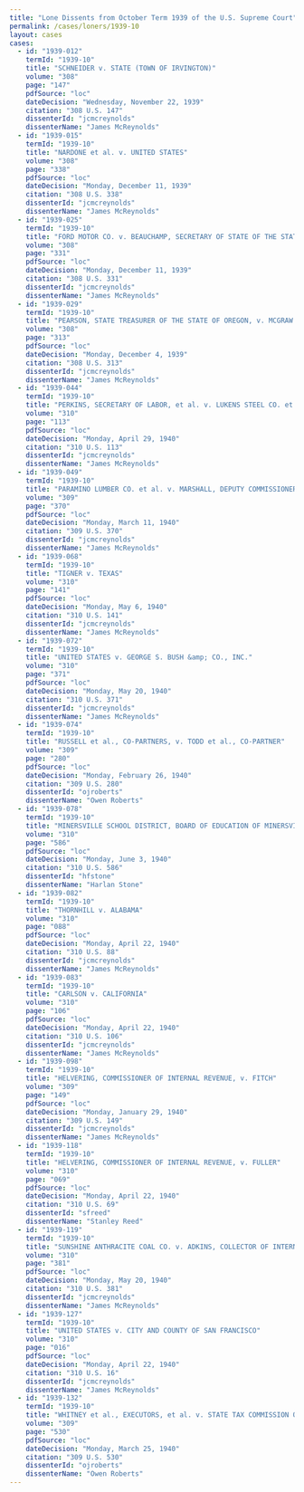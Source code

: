 ```yaml
---
title: "Lone Dissents from October Term 1939 of the U.S. Supreme Court"
permalink: /cases/loners/1939-10
layout: cases
cases:
  - id: "1939-012"
    termId: "1939-10"
    title: "SCHNEIDER v. STATE (TOWN OF IRVINGTON)"
    volume: "308"
    page: "147"
    pdfSource: "loc"
    dateDecision: "Wednesday, November 22, 1939"
    citation: "308 U.S. 147"
    dissenterId: "jcmcreynolds"
    dissenterName: "James McReynolds"
  - id: "1939-015"
    termId: "1939-10"
    title: "NARDONE et al. v. UNITED STATES"
    volume: "308"
    page: "338"
    pdfSource: "loc"
    dateDecision: "Monday, December 11, 1939"
    citation: "308 U.S. 338"
    dissenterId: "jcmcreynolds"
    dissenterName: "James McReynolds"
  - id: "1939-025"
    termId: "1939-10"
    title: "FORD MOTOR CO. v. BEAUCHAMP, SECRETARY OF STATE OF THE STATE OF TEXAS, et al."
    volume: "308"
    page: "331"
    pdfSource: "loc"
    dateDecision: "Monday, December 11, 1939"
    citation: "308 U.S. 331"
    dissenterId: "jcmcreynolds"
    dissenterName: "James McReynolds"
  - id: "1939-029"
    termId: "1939-10"
    title: "PEARSON, STATE TREASURER OF THE STATE OF OREGON, v. MCGRAW et al., EXECUTOR"
    volume: "308"
    page: "313"
    pdfSource: "loc"
    dateDecision: "Monday, December 4, 1939"
    citation: "308 U.S. 313"
    dissenterId: "jcmcreynolds"
    dissenterName: "James McReynolds"
  - id: "1939-044"
    termId: "1939-10"
    title: "PERKINS, SECRETARY OF LABOR, et al. v. LUKENS STEEL CO. et al."
    volume: "310"
    page: "113"
    pdfSource: "loc"
    dateDecision: "Monday, April 29, 1940"
    citation: "310 U.S. 113"
    dissenterId: "jcmcreynolds"
    dissenterName: "James McReynolds"
  - id: "1939-049"
    termId: "1939-10"
    title: "PARAMINO LUMBER CO. et al. v. MARSHALL, DEPUTY COMMISSIONER, et al."
    volume: "309"
    page: "370"
    pdfSource: "loc"
    dateDecision: "Monday, March 11, 1940"
    citation: "309 U.S. 370"
    dissenterId: "jcmcreynolds"
    dissenterName: "James McReynolds"
  - id: "1939-068"
    termId: "1939-10"
    title: "TIGNER v. TEXAS"
    volume: "310"
    page: "141"
    pdfSource: "loc"
    dateDecision: "Monday, May 6, 1940"
    citation: "310 U.S. 141"
    dissenterId: "jcmcreynolds"
    dissenterName: "James McReynolds"
  - id: "1939-072"
    termId: "1939-10"
    title: "UNITED STATES v. GEORGE S. BUSH &amp; CO., INC."
    volume: "310"
    page: "371"
    pdfSource: "loc"
    dateDecision: "Monday, May 20, 1940"
    citation: "310 U.S. 371"
    dissenterId: "jcmcreynolds"
    dissenterName: "James McReynolds"
  - id: "1939-074"
    termId: "1939-10"
    title: "RUSSELL et al., CO-PARTNERS, v. TODD et al., CO-PARTNER"
    volume: "309"
    page: "280"
    pdfSource: "loc"
    dateDecision: "Monday, February 26, 1940"
    citation: "309 U.S. 280"
    dissenterId: "ojroberts"
    dissenterName: "Owen Roberts"
  - id: "1939-078"
    termId: "1939-10"
    title: "MINERSVILLE SCHOOL DISTRICT, BOARD OF EDUCATION OF MINERSVILLE SCHOOL DISTRICT, et al. v. GOBITIS et al."
    volume: "310"
    page: "586"
    pdfSource: "loc"
    dateDecision: "Monday, June 3, 1940"
    citation: "310 U.S. 586"
    dissenterId: "hfstone"
    dissenterName: "Harlan Stone"
  - id: "1939-082"
    termId: "1939-10"
    title: "THORNHILL v. ALABAMA"
    volume: "310"
    page: "088"
    pdfSource: "loc"
    dateDecision: "Monday, April 22, 1940"
    citation: "310 U.S. 88"
    dissenterId: "jcmcreynolds"
    dissenterName: "James McReynolds"
  - id: "1939-083"
    termId: "1939-10"
    title: "CARLSON v. CALIFORNIA"
    volume: "310"
    page: "106"
    pdfSource: "loc"
    dateDecision: "Monday, April 22, 1940"
    citation: "310 U.S. 106"
    dissenterId: "jcmcreynolds"
    dissenterName: "James McReynolds"
  - id: "1939-098"
    termId: "1939-10"
    title: "HELVERING, COMMISSIONER OF INTERNAL REVENUE, v. FITCH"
    volume: "309"
    page: "149"
    pdfSource: "loc"
    dateDecision: "Monday, January 29, 1940"
    citation: "309 U.S. 149"
    dissenterId: "jcmcreynolds"
    dissenterName: "James McReynolds"
  - id: "1939-118"
    termId: "1939-10"
    title: "HELVERING, COMMISSIONER OF INTERNAL REVENUE, v. FULLER"
    volume: "310"
    page: "069"
    pdfSource: "loc"
    dateDecision: "Monday, April 22, 1940"
    citation: "310 U.S. 69"
    dissenterId: "sfreed"
    dissenterName: "Stanley Reed"
  - id: "1939-119"
    termId: "1939-10"
    title: "SUNSHINE ANTHRACITE COAL CO. v. ADKINS, COLLECTOR OF INTERNAL REVENUE"
    volume: "310"
    page: "381"
    pdfSource: "loc"
    dateDecision: "Monday, May 20, 1940"
    citation: "310 U.S. 381"
    dissenterId: "jcmcreynolds"
    dissenterName: "James McReynolds"
  - id: "1939-127"
    termId: "1939-10"
    title: "UNITED STATES v. CITY AND COUNTY OF SAN FRANCISCO"
    volume: "310"
    page: "016"
    pdfSource: "loc"
    dateDecision: "Monday, April 22, 1940"
    citation: "310 U.S. 16"
    dissenterId: "jcmcreynolds"
    dissenterName: "James McReynolds"
  - id: "1939-132"
    termId: "1939-10"
    title: "WHITNEY et al., EXECUTORS, et al. v. STATE TAX COMMISSION OF NEW YORK"
    volume: "309"
    page: "530"
    pdfSource: "loc"
    dateDecision: "Monday, March 25, 1940"
    citation: "309 U.S. 530"
    dissenterId: "ojroberts"
    dissenterName: "Owen Roberts"
---
```

